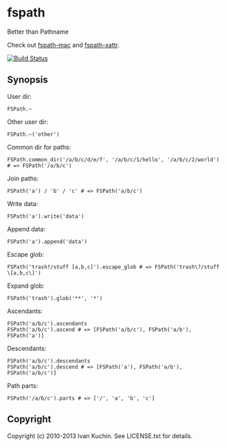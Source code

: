 # fspath

Better than Pathname

Check out [fspath-mac](https://rubygems.org/gems/fspath-mac) and [fspath-xattr](https://rubygems.org/gems/fspath-xattr).

[![Build Status](https://travis-ci.org/toy/fspath.png?branch=master)](https://travis-ci.org/toy/fspath)

## Synopsis

User dir:

    FSPath.~

Other user dir:

    FSPath.~('other')

Common dir for paths:

    FSPath.common_dir('/a/b/c/d/e/f', '/a/b/c/1/hello', '/a/b/c/2/world') # => FSPath('/a/b/c')

Join paths:

    FSPath('a') / 'b' / 'c' # => FSPath('a/b/c')

Write data:

    FSPath('a').write('data')

Append data:

    FSPath('a').append('data')

Escape glob:

    FSPath('trash?/stuff [a,b,c]').escape_glob # => FSPath('trash\?/stuff \[a,b,c\]')

Expand glob:

    FSPath('trash').glob('**', '*')

Ascendants:

    FSPath('a/b/c').ascendants
    FSPath('a/b/c').ascend # => [FSPath('a/b/c'), FSPath('a/b'), FSPath('a')]

Descendants:

    FSPath('a/b/c').descendants
    FSPath('a/b/c').descend # => [FSPath('a'), FSPath('a/b'), FSPath('a/b/c')]

Path parts:

    FSPath('/a/b/c').parts # => ['/', 'a', 'b', 'c']

## Copyright

Copyright (c) 2010-2013 Ivan Kuchin. See LICENSE.txt for details.
